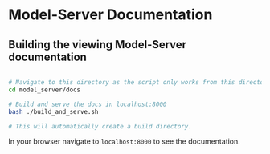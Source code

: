 # Model-Server Documentation

## Building the viewing Model-Server documentation

```bash

# Navigate to this directory as the script only works from this directory
cd model_server/docs

# Build and serve the docs in localhost:8000
bash ./build_and_serve.sh

# This will automatically create a build directory.
```

In your browser navigate to `localhost:8000` to see the documentation.